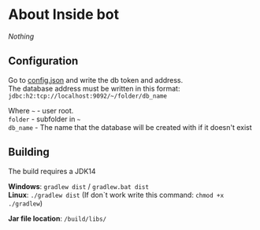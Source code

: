 # About Inside bot
_Nothing_

## Configuration
Go to [config.json](src/main/resources/config.json) and write the db token and address.<br>
The database address must be written in this format: `jdbc:h2:tcp://localhost:9092/~/folder/db_name`<br>

Where `~`  - user root.<br>
`folder` - subfolder in ```~```<br>
`db_name` - The name that the database will be created with if it doesn't exist

## Building
The build requires a JDK14

**Windows**: `gradlew dist` / `gradlew.bat dist`<br>
**Linux**: `./gradlew dist` (If don\`t work write this command: `chmod +x ./gradlew`)

**Jar file location**: `/build/libs/`
